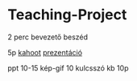 # Teaching-Project


2 perc bevezető beszéd

5p [kahoot](https://kahoot.it)
[prezentáció](https://gamma.app/docs/Software-Testing-Debugging-kair2621to3vnrv)

ppt
10-15 kép-gif 10 kulcsszó
kb 10p


